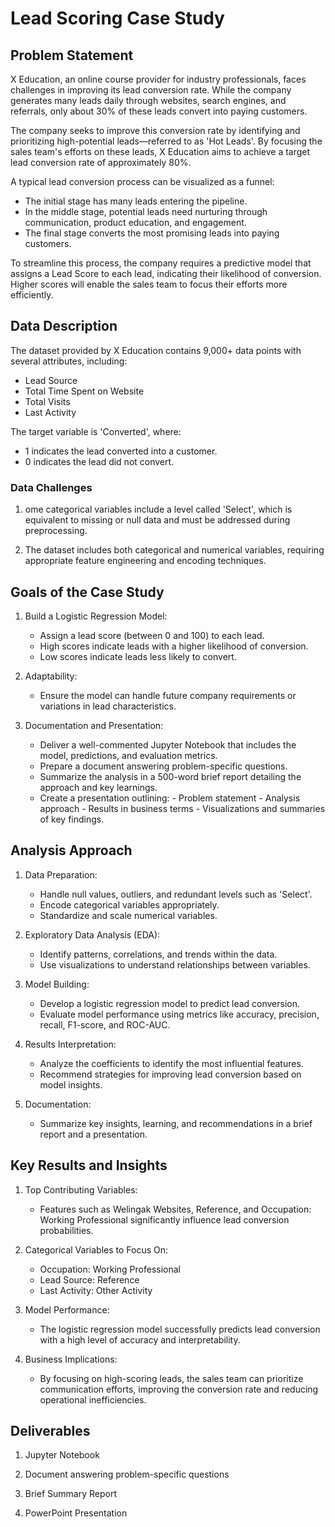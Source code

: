 # Lead Scoring Case Study

## Problem Statement

X Education, an online course provider for industry professionals, faces challenges in improving its lead conversion rate. While the company generates many leads daily through websites, search engines, and referrals, only about 30% of these leads convert into paying customers.

The company seeks to improve this conversion rate by identifying and prioritizing high-potential leads—referred to as 'Hot Leads'. By focusing the sales team's efforts on these leads, X Education aims to achieve a target lead conversion rate of approximately 80%.

A typical lead conversion process can be visualized as a funnel:

- The initial stage has many leads entering the pipeline.
- In the middle stage, potential leads need nurturing through communication, product education, and engagement.
- The final stage converts the most promising leads into paying customers.

To streamline this process, the company requires a predictive model that assigns a Lead Score to each lead, indicating their likelihood of conversion. Higher scores will enable the sales team to focus their efforts more efficiently.

## Data Description

The dataset provided by X Education contains 9,000+ data points with several attributes, including:
- Lead Source
- Total Time Spent on Website
- Total Visits  
- Last Activity

The target variable is 'Converted', where:

- 1 indicates the lead converted into a customer.
- 0 indicates the lead did not convert.

### Data Challenges

1. ome categorical variables include a level called 'Select', which is equivalent to missing or null data and must be addressed during preprocessing.

2. The dataset includes both categorical and numerical variables, requiring appropriate feature engineering and encoding techniques.

## Goals of the Case Study

1. Build a Logistic Regression Model:
   
    - Assign a lead score (between 0 and 100) to each lead.
    - High scores indicate leads with a higher likelihood of conversion.
    - Low scores indicate leads less likely to convert.
      
2. Adaptability:
   
    - Ensure the model can handle future company requirements or variations in lead characteristics.
     
3. Documentation and Presentation:
   
    - Deliver a well-commented Jupyter Notebook that includes the model, predictions, and evaluation metrics.
    - Prepare a document answering problem-specific questions.
    - Summarize the analysis in a 500-word brief report detailing the approach and key learnings.
    - Create a presentation outlining:
          - Problem statement
          - Analysis approach
          - Results in business terms
          - Visualizations and summaries of key findings.
         
## Analysis Approach

1. Data Preparation:
   
    - Handle null values, outliers, and redundant levels such as 'Select'.
    - Encode categorical variables appropriately.
    - Standardize and scale numerical variables.
      
2. Exploratory Data Analysis (EDA):
   
    - Identify patterns, correlations, and trends within the data.
    - Use visualizations to understand relationships between variables.
      
3. Model Building:
   
    - Develop a logistic regression model to predict lead conversion.
    - Evaluate model performance using metrics like accuracy, precision, recall, F1-score, and ROC-AUC.
      
4. Results Interpretation:
   
    - Analyze the coefficients to identify the most influential features.
    - Recommend strategies for improving lead conversion based on model insights.
      
5. Documentation:
    
    - Summarize key insights, learning, and recommendations in a brief report and a presentation.
  
## Key Results and Insights

1. Top Contributing Variables:
   
    - Features such as Welingak Websites, Reference, and Occupation: Working Professional significantly influence lead conversion probabilities.

2. Categorical Variables to Focus On:
   
    - Occupation: Working Professional
    - Lead Source: Reference
    - Last Activity: Other Activity

3. Model Performance:
   
    - The logistic regression model successfully predicts lead conversion with a high level of accuracy and interpretability.
      
4. Business Implications:

    - By focusing on high-scoring leads, the sales team can prioritize communication efforts, improving the conversion rate and reducing operational inefficiencies.

## Deliverables

1. Jupyter Notebook
 
2. Document answering problem-specific questions 

3. Brief Summary Report

4. PowerPoint Presentation

